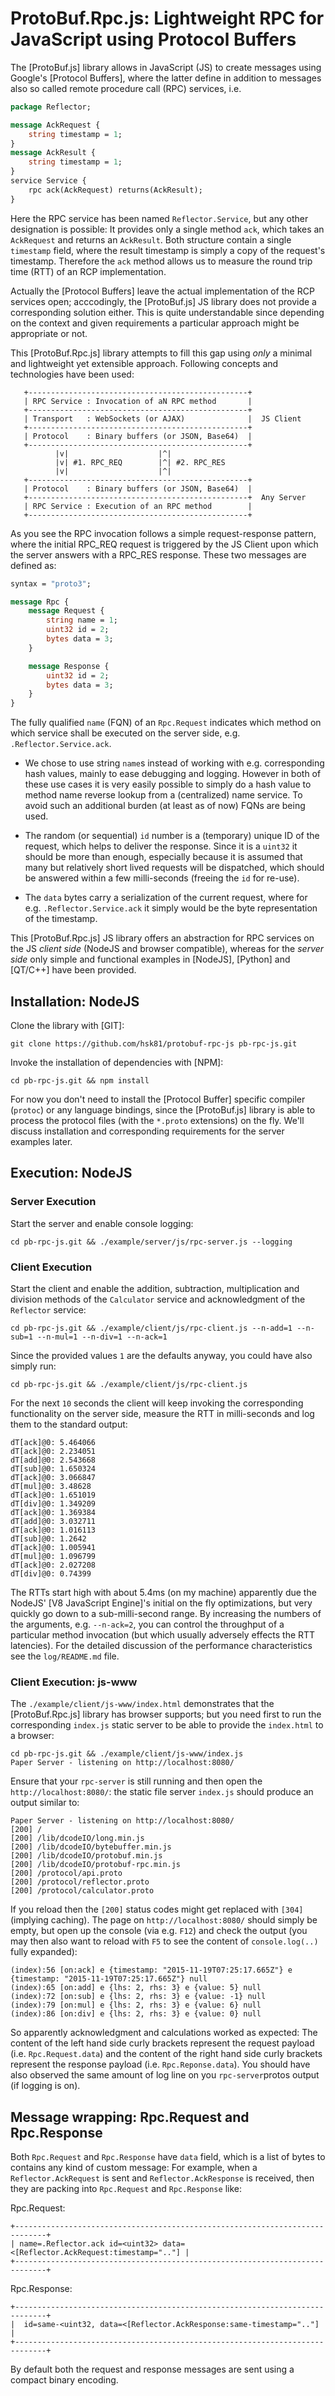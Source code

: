 # ProtoBuf.Rpc.js: Lightweight RPC for JavaScript using Protocol Buffers

The [ProtoBuf.js] library allows in JavaScript (JS) to create messages using Google's [Protocol Buffers], where the latter define in addition to messages also so called remote procedure call (RPC) services, i.e.

```proto
package Reflector;

message AckRequest {
    string timestamp = 1;
}
message AckResult {
    string timestamp = 1;
}
service Service {
    rpc ack(AckRequest) returns(AckResult);
}
```

Here the RPC service has been named `Reflector.Service`, but any other designation is possible: It provides only a single method `ack`, which takes an `AckRequest` and returns an `AckResult`. Both structure contain a single `timestamp` field, where the result timestamp is simply a copy of the request's timestamp. Therefore the `ack` method allows us to measure the round trip time (RTT) of an RCP implementation.

Actually the [Protocol Buffers] leave the actual implementation of the RCP services open; acccodingly, the [ProtoBuf.js] JS library does not provide a corresponding solution either. This is quite understandable since depending on the context and given requirements a particular approach might be appropriate or not.

This [ProtoBuf.Rpc.js] library attempts to fill this gap using *only* a minimal and lightweight yet extensible approach. Following concepts and technologies have been used:

       +-------------------------------------------------+
       | RPC Service : Invocation of aN RPC method       |
       +-------------------------------------------------+
       | Transport   : WebSockets (or AJAX)              |  JS Client
       +-------------------------------------------------+
       | Protocol    : Binary buffers (or JSON, Base64)  |
       +-------------------------------------------------+
              |v|                    |^|
              |v| #1. RPC_REQ        |^| #2. RPC_RES 
              |v|                    |^|
       +-------------------------------------------------+
       | Protocol    : Binary buffers (or JSON, Base64)  |
       +-------------------------------------------------+  Any Server
       | RPC Service : Execution of an RPC method        |
       +-------------------------------------------------+
 
As you see the RPC invocation follows a simple request-response pattern, where the initial RPC_REQ request is triggered by the JS Client upon which the server answers with a RPC_RES response. These two messages are defined as:

```proto
syntax = "proto3";

message Rpc {
    message Request {
        string name = 1;
        uint32 id = 2;
        bytes data = 3;
    }

    message Response {
        uint32 id = 2;
        bytes data = 3;
    }
}
```

The fully qualified `name` (FQN) of an `Rpc.Request` indicates which method on which service shall be executed on the server side, e.g. `.Reflector.Service.ack`.

 + We chose to use string `name`s instead of working with e.g. corresponding hash values, mainly to ease debugging and logging. However in both of these use cases it is very easily possible to simply do a hash value to method name reverse lookup from a (centralized) name service. To avoid such an additional burden (at least as of now) FQNs are being used.
 
  + The random (or sequential) `id` number is a (temporary) unique ID of the request, which helps to deliver the response. Since it is a `uint32` it should be more than enough, especially because it is assumed that many but relatively short lived requests will be dispatched, which should be answered within a few milli-seconds (freeing the `id` for re-use).

  + The `data` bytes carry a serialization of the current request, where for e.g. `.Reflector.Service.ack` it simply would be the byte representation of the timestamp.

This [ProtoBuf.Rpc.js] JS library offers an abstraction for RPC services on the JS *client side* (NodeJS and browser compatible), whereas for the *server side*  only simple and functional examples in [NodeJS], [Python] and [QT/C++] have been provided.

## Installation: NodeJS

Clone the library with [GIT]:

    git clone https://github.com/hsk81/protobuf-rpc-js pb-rpc-js.git

Invoke the installation of dependencies with [NPM]:

    cd pb-rpc-js.git && npm install

For now you don't need to install the [Protocol Buffer] specific compiler (`protoc`) or any language bindings, since the [ProtoBuf.js] library is able to process the protocol files (with the `*.proto` extensions) on the fly. We'll discuss installation and corresponding requirements for the server examples later.
 
## Execution: NodeJS

### Server Execution

Start the server and enable console logging:
 
    cd pb-rpc-js.git && ./example/server/js/rpc-server.js --logging
    
### Client Execution

Start the client and enable the addition, subtraction, multiplication and division methods of the `Calculator` service and acknowledgment of the `Reflector` service:

    cd pb-rpc-js.git && ./example/client/js/rpc-client.js --n-add=1 --n-sub=1 --n-mul=1 --n-div=1 --n-ack=1

Since the provided values `1` are the defaults anyway, you could have also simply run:

    cd pb-rpc-js.git && ./example/client/js/rpc-client.js

For the next `10` seconds the client will keep invoking the corresponding functionality on the server side, measure the RTT in milli-seconds and log them to the standard output:
 
    dT[ack]@0: 5.464066
    dT[ack]@0: 2.234051
    dT[add]@0: 2.543668
    dT[sub]@0: 1.650324
    dT[ack]@0: 3.066847
    dT[mul]@0: 3.48628
    dT[ack]@0: 1.651019
    dT[div]@0: 1.349209
    dT[ack]@0: 1.369384
    dT[add]@0: 3.032711
    dT[ack]@0: 1.016113
    dT[sub]@0: 1.2642
    dT[ack]@0: 1.005941
    dT[mul]@0: 1.096799
    dT[ack]@0: 2.027208
    dT[div]@0: 0.74399

The RTTs start high with about 5.4ms (on my machine) apparently due the NodeJS' [V8 JavaScript Engine]'s initial on the fly optimizations, but very quickly go down to a sub-milli-second range. By increasing the numbers of the arguments, e.g. `--n-ack=2`, you can control the throughput of a particular method invocation (but which usually adversely effects the RTT latencies). For the detailed discussion of the performance characteristics see the `log/README.md` file.

### Client Execution: js-www

The `./example/client/js-www/index.html` demonstrates that the [ProtoBuf.Rpc.js] library has browser supports; but you need first to run the corresponding `index.js` static server to be able to provide the `index.html` to a browser:

    cd pb-rpc-js.git && ./example/client/js-www/index.js
    Paper Server - listening on http://localhost:8080/

Ensure that your `rpc-server` is still running and then open the `http://localhost:8080/`: the static file server `index.js` should produce an output similar to:

    Paper Server - listening on http://localhost:8080/
    [200] /
    [200] /lib/dcodeIO/long.min.js
    [200] /lib/dcodeIO/bytebuffer.min.js
    [200] /lib/dcodeIO/protobuf.min.js
    [200] /lib/dcodeIO/protobuf-rpc.min.js
    [200] /protocol/api.proto
    [200] /protocol/reflector.proto
    [200] /protocol/calculator.proto

If you reload then the `[200]` status codes might get replaced with `[304]` (implying caching). The page on `http://localhost:8080/` should simply be empty, but open up the console (via e.g. `F12`) and check the output (you may then also want to reload with `F5` to see the content of `console.log(..)` fully expanded):

    (index):56 [on:ack] e {timestamp: "2015-11-19T07:25:17.665Z"} e {timestamp: "2015-11-19T07:25:17.665Z"} null
    (index):65 [on:add] e {lhs: 2, rhs: 3} e {value: 5} null
    (index):72 [on:sub] e {lhs: 2, rhs: 3} e {value: -1} null
    (index):79 [on:mul] e {lhs: 2, rhs: 3} e {value: 6} null
    (index):86 [on:div] e {lhs: 2, rhs: 3} e {value: 0} null

So apparently acknowledgment and calculations worked as expected: The content of the left hand side curly brackets represent the request payload (i.e. `Rpc.Request.data`) and the content of the right hand side curly brackets represent the response payload (i.e. `Rpc.Reponse.data`). You should have also observed the same amount of log line on you `rpc-server`protos output (if logging is on).

## Message wrapping: Rpc.Request and Rpc.Response

Both `Rpc.Request` and `Rpc.Response` have `data` field, which is a list of bytes to contains any kind of custom message: For example, when a `Reflector.AckRequest` is sent and `Reflector.AckResponse` is received, then they are packing into `Rpc.Request` and `Rpc.Response` like:

Rpc.Request: 

    +-----------------------------------------------------------------------------+
    | name=.Reflector.ack id=<uint32> data=<[Reflector.AckRequest:timestamp=".."] |
    +-----------------------------------------------------------------------------+

Rpc.Response:

    +-----------------------------------------------------------------------------+
    |  id=same-<uint32, data=<[Reflector.AckResponse:same-timestamp=".."]         |
    +-----------------------------------------------------------------------------+

By default both the request and response messages are sent using a compact binary encoding.

